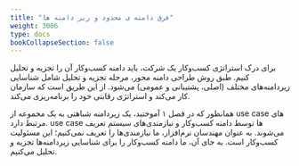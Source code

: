 ```yaml
---
title: "فرق دامنه ی محدود و زیر دامنه ها"
weight: 3006
type: docs
bookCollapseSection: false
---
```


برای درک استراتژی کسب‌وکار یک شرکت، باید دامنه کسب‌وکار آن را تجزیه و تحلیل کنیم. طبق روش طراحی دامنه محور، مرحله تجزیه و تحلیل شامل شناسایی زیردامنه‌های مختلف (اصلی، پشتیبانی و عمومی) می‌شود. از این طریق است که سازمان کار می‌کند و استراتژی رقابتی خود را برنامه‌ریزی می‌کند.

همانطور که در فصل ۱ آموختید، یک زیردامنه شباهتی به یک مجموعه از use case های مرتبط دارد. use case ها توسط دامنه کسب‌وکار و نیازمندی‌های سیستم تعریف می‌شوند. به عنوان مهندسان نرم‌افزار، ما نیازمندی‌ها را تعریف نمی‌کنیم؛ این مسئولیت کسب‌وکار است. به جای آن، ما دامنه کسب‌وکار را برای شناسایی زیردامنه‌ها تجزیه و تحلیل می‌کنیم.